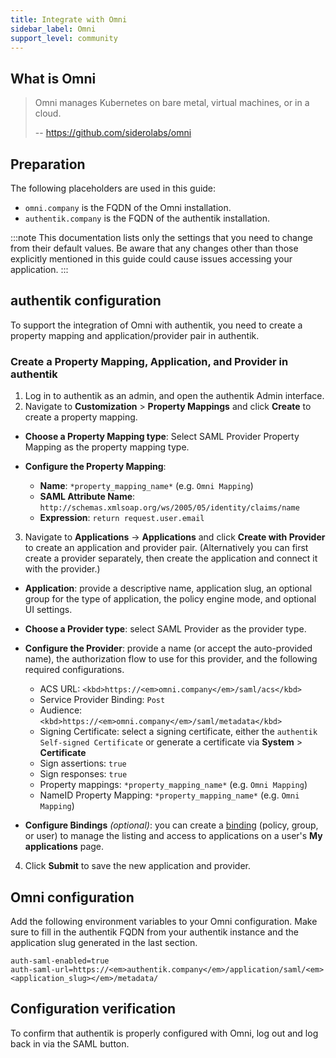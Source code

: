 ```yaml
---
title: Integrate with Omni
sidebar_label: Omni
support_level: community
---
```


## What is Omni

> Omni manages Kubernetes on bare metal, virtual machines, or in a cloud.
>
> -- https://github.com/siderolabs/omni

## Preparation

The following placeholders are used in this guide:

- `omni.company` is the FQDN of the Omni installation.
- `authentik.company` is the FQDN of the authentik installation.

:::note
This documentation lists only the settings that you need to change from their default values. Be aware that any changes other than those explicitly mentioned in this guide could cause issues accessing your application.
:::

## authentik configuration

To support the integration of Omni with authentik, you need to create a property mapping and application/provider pair in authentik.

### Create a Property Mapping, Application, and Provider in authentik

1. Log in to authentik as an admin, and open the authentik Admin interface.
2. Navigate to **Customization** > **Property Mappings** and click **Create** to create a property mapping.

- **Choose a Property Mapping type**: Select SAML Provider Property Mapping as the property mapping type.

- **Configure the Property Mapping**:
    - **Name**: `*property_mapping_name*` (e.g. `Omni Mapping`)
    - **SAML Attribute Name**: `http://schemas.xmlsoap.org/ws/2005/05/identity/claims/name`
    - **Expression**: `return request.user.email`

3. Navigate to **Applications** -> **Applications** and click **Create with Provider** to create an application and provider pair. (Alternatively you can first create a provider separately, then create the application and connect it with the provider.)

- **Application**: provide a descriptive name, application slug, an optional group for the type of application, the policy engine mode, and optional UI settings.

- **Choose a Provider type**: select SAML Provider as the provider type.

- **Configure the Provider**: provide a name (or accept the auto-provided name), the authorization flow to use for this provider, and the following required configurations.

    - ACS URL: `<kbd>https://<em>omni.company</em>/saml/acs</kbd>`
    - Service Provider Binding: `Post`
    - Audience: `<kbd>https://<em>omni.company</em>/saml/metadata</kbd>`
    - Signing Certificate: select a signing certificate, either the `authentik Self-signed Certificate` or generate a certificate via **System** > **Certificate**
    - Sign assertions: `true`
    - Sign responses: `true`
    - Property mappings: `*property_mapping_name*` (e.g. `Omni Mapping`)
    - NameID Property Mapping: `*property_mapping_name*` (e.g. `Omni Mapping`)

- **Configure Bindings** _(optional)_: you can create a [binding](/docs/add-secure-apps/flows-stages/bindings/) (policy, group, or user) to manage the listing and access to applications on a user's **My applications** page.

4. Click **Submit** to save the new application and provider.

## Omni configuration

Add the following environment variables to your Omni configuration. Make sure to fill in the authentik FQDN from your authentik instance and the application slug generated in the last section.

```shell
auth-saml-enabled=true
auth-saml-url=https://<em>authentik.company</em>/application/saml/<em><application_slug></em>/metadata/
```

## Configuration verification

To confirm that authentik is properly configured with Omni, log out and log back in via the SAML button.
